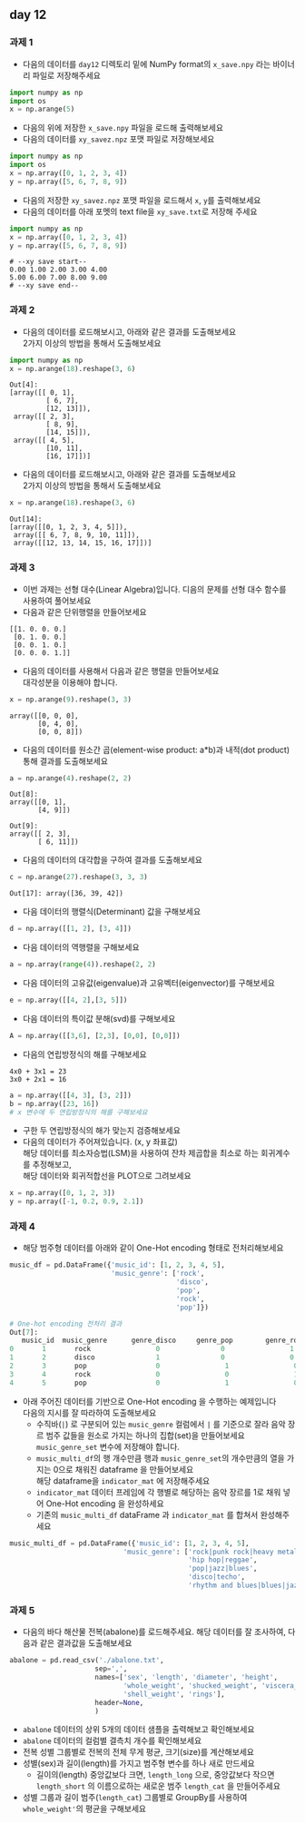 ## day 12
### 과제 1
- 다음의 데이터를 `day12` 디렉토리 밑에 NumPy format의 `x_save.npy` 라는 바이너리 파일로 저장해주세요
~~~python
import numpy as np
import os
x = np.arange(5)
~~~
- 다음의 위에 저장한 `x_save.npy` 파일을 로드해 출력해보세요
- 다음의 데이터를 `xy_savez.npz` 포맷 파일로 저장해보세요
~~~python
import numpy as np
import os
x = np.array([0, 1, 2, 3, 4])
y = np.array([5, 6, 7, 8, 9])
~~~
- 다음의 저장한 `xy_savez.npz` 포맷 파일을 로드해서 `x`, `y`를 출력해보세요
- 다음의 데이터를 아래 포멧의 text file을 `xy_save.txt`로 저장해 주세요
~~~python
import numpy as np
x = np.array([0, 1, 2, 3, 4])
y = np.array([5, 6, 7, 8, 9])
~~~
~~~t
# --xy save start--
0.00 1.00 2.00 3.00 4.00
5.00 6.00 7.00 8.00 9.00
# --xy save end--
~~~

### 과제 2
- 다음의 데이터를 로드해보시고, 아래와 같은 결과를 도출해보세요  
  2가지 이상의 방법을 통해서 도출해보세요
~~~python
import numpy as np
x = np.arange(18).reshape(3, 6)
~~~
~~~
Out[4]:
[array([[ 0, 1],
         [ 6, 7],
         [12, 13]]), 
 array([[ 2, 3],
         [ 8, 9],
         [14, 15]]), 
 array([[ 4, 5],
         [10, 11],
         [16, 17]])]
~~~
- 다음의 데이터를 로드해보시고, 아래와 같은 결과를 도출해보세요  
  2가지 이상의 방법을 통해서 도출해보세요
~~~python
x = np.arange(18).reshape(3, 6)
~~~
~~~
Out[14]:
[array([[0, 1, 2, 3, 4, 5]]),
 array([[ 6, 7, 8, 9, 10, 11]]),
 array([[12, 13, 14, 15, 16, 17]])]
~~~

### 과제 3
- 이번 과제는 선형 대수(Linear Algebra)입니다. 디음의 문제를 선형 대수 함수를 사용하여 풀어보세요
- 다음과 같은 단위행렬을 만들어보세요
~~~
[[1. 0. 0. 0.] 
 [0. 1. 0. 0.] 
 [0. 0. 1. 0.] 
 [0. 0. 0. 1.]]
~~~
- 다음의 데이터를 사용해서 다음과 같은 행렬을 만들어보세요  
  대각성분을 이용해야 합니다.
~~~python
x = np.arange(9).reshape(3, 3)
~~~
~~~
array([[0, 0, 0],
       [0, 4, 0],
       [0, 0, 8]])
~~~
- 다음의 데이터를 원소간 곱(element-wise product: a*b)과 내적(dot product) 통해 결과를 도출해보세요
~~~python
a = np.arange(4).reshape(2, 2)
~~~  
~~~
Out[8]:
array([[0, 1],
       [4, 9]])
~~~
~~~
Out[9]:
array([[ 2, 3],
       [ 6, 11]])
~~~
- 다음의 데이터의 대각합을 구하여 결과를 도출해보세요
~~~python
c = np.arange(27).reshape(3, 3, 3)
~~~
~~~
Out[17]: array([36, 39, 42])
~~~
- 다음 데이터의 행렬식(Determinant) 값을 구해보세요
~~~python
d = np.array([[1, 2], [3, 4]])
~~~
- 다음 데이터의 역행렬을 구해보세요
~~~python
a = np.array(range(4)).reshape(2, 2)
~~~
- 다음 데이터의 고유값(eigenvalue)과 고유벡터(eigenvector)를 구해보세요
~~~python
e = np.array([[4, 2],[3, 5]])
~~~
- 다음 데이터의 특이값 분해(svd)를 구해보세요
~~~python
A = np.array([[3,6], [2,3], [0,0], [0,0]])
~~~
- 다음의 연립방정식의 해를 구해보세요
~~~
4x0 + 3x1 = 23
3x0 + 2x1 = 16
~~~
~~~python
a = np.array([[4, 3], [3, 2]])
b = np.array([23, 16])
# x 변수에 두 연립방정식의 해를 구해보세요 
~~~
- 구한 두 연립방정식의 해가 맞는지 검증해보세요
- 다음의 데이터가 주어져있습니다. (x, y 좌표값)  
  해당 데이터를 최소자승법(LSM)을 사용하여 잔차 제곱합을 최소로 하는 회귀계수를 추정해보고,   
  해당 데이터와 회귀적합선을 PLOT으로 그려보세요
~~~python
x = np.array([0, 1, 2, 3])
y = np.array([-1, 0.2, 0.9, 2.1])
~~~

### 과제 4
- 해당 범주형 데이터를 아래와 같이 One-Hot encoding 형태로 전처리해보세요
~~~python
music_df = pd.DataFrame({'music_id': [1, 2, 3, 4, 5],
                         'music_genre': ['rock',
                                         'disco',
                                         'pop',
                                         'rock',
                                         'pop']})
~~~
~~~python
# One-hot encoding 전처리 결과 
Out[7]:
   music_id  music_genre      genre_disco     genre_pop        genre_rock
0       1       rock                0               0                1
1       2       disco               1               0                0
2       3       pop                 0                1                0
3       4       rock                0                0                1
4       5       pop                 0                1                0
~~~
- 아래 주어진 데이터를 기반으로 One-Hot encoding 을 수행하는 예제입니다  
  다음의 지시를 잘 따라하여 도출해보세요
  - 수직바(`|`) 로 구분되어 있는 `music_genre` 컬럼에서 `|` 를 기준으로 잘라 음악 장르 범주 값들을 원소로 가지는 하나의 집합(set)을 만들어보세요  
  `music_genre_set` 변수에 저장해야 합니다.
  - `music_multi_df`의 행 개수만큼 행과 `music_genre_set`의 개수만큼의 열을 가지는 0으로 채워진 dataframe 을 만들어보세요  
  해당 dataframe을 `indicator_mat` 에 저장해주세요 
  - `indicator_mat` 데이터 프레임에 각 행별로 해당하는 음악 장르를 1로 채워 넣어 One-Hot encoding 을 완성하세요
  - 기존의 `music_multi_df` dataFrame 과 `indicator_mat` 를 합쳐서 완성해주세요
~~~python
music_multi_df = pd.DataFrame({'music_id': [1, 2, 3, 4, 5],
                            'music_genre': ['rock|punk rock|heavy metal',
                                            'hip hop|reggae',
                                            'pop|jazz|blues',
                                            'disco|techo',
                                            'rhythm and blues|blues|jazz']})
~~~


### 과제 5
- 다음의 바다 해산물 전복(abalone)를 로드해주세요. 
  해당 데이터를 잘 조사하여, 다음과 같은 결과값을 도출해보세요
~~~python
abalone = pd.read_csv('./abalone.txt',
                     sep=',',
                     names=['sex', 'length', 'diameter', 'height',
                            'whole_weight', 'shucked_weight', 'viscera_weight',
                            'shell_weight', 'rings'],
                     header=None,
                     )
~~~
- `abalone` 데이터의 상위 5개의 데이터 샘플을 출력해보고 확인해보세요
- `abalone` 데이터의 컬럼별 결측치 개수를 확인해보세요
- 전복 성별 그룹별로 전복의 전체 무게 평균, 크기(size)를 계산해보세요
- 성별(sex)과 길이(length)를 가지고 범주형 변수를 하나 새로 만드세요  
  - 길이의(length) 중앙값보다 크면, `length_long` 으로, 중앙값보다 작으면 `length_short` 의 이름으로하는 새로운 범주 `length_cat` 을 만들어주세요
- 성별 그룹과 길이 범주(`length_cat`) 그룹별로 GroupBy를 사용하여 `whole_weight'`의 평균을 구해보세요